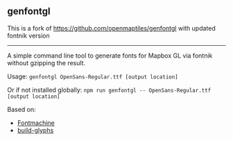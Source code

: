 genfontgl
----
This is a fork of https://github.com/openmaptiles/genfontgl with updated fontnik version

-----
A simple command line tool to generate fonts for Mapbox GL via fontnik without gzipping the result.

Usage: ```genfontgl OpenSans-Regular.ttf [output location]```

Or if not installed globally: ```npm run genfontgl -- OpenSans-Regular.ttf [output location]```

Based on:
* [Fontmachine](https://github.com/mapbox/fontmachine)
* [build-glyphs](https://github.com/mapbox/node-fontnik/blob/master/bin/build-glyphs)
